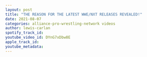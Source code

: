 ```yaml
---
layout: post
title: "THE REASON FOR THE LATEST WWE/NXT RELEASES REVEALED!"
date: 2021-08-07
categories: alliance-pro-wrestling-network videos
author: lewis-carlan
spotify_track_id: 
youtube_video_id: DYnG7xDbw8E
apple_track_id: 
youtube_metadata: 
---
```

